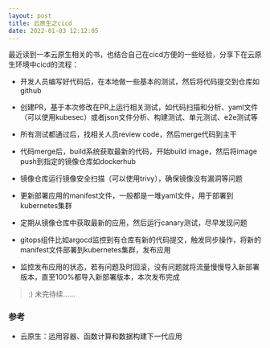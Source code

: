 ```yaml
---
layout: post
title: 云原生之cicd
date: 2022-01-03 12:12:05
---
```


最近读到一本云原生相关的书，也结合自己在cicd方便的一些经验，分享下在云原生环境中cicd的流程：

- 开发人员编写好代码后，在本地做一些基本的测试，然后将代码提交到仓库如github

- 创建PR，基于本次修改在PR上运行相关测试，如代码扫描和分析、yaml文件（可以使用kubesec）或者json文件分析、构建测试、单元测试、e2e测试等

- 所有测试都通过后，找相关人员review code，然后merge代码到主干

- 代码merge后，build系统获取最新的代码，开始build image，然后将image push到指定的镜像仓库如dockerhub

- 镜像仓库运行镜像安全扫描（可以使用trivy），确保镜像没有漏洞等问题

- 更新部署应用的manifest文件，一般都是一堆yaml文件，用于部署到kubernetes集群

- 定期从镜像仓库中获取最新的应用，然后运行canary测试，尽早发现问题

- gitops组件比如argocd监控到有仓库有新的代码提交，触发同步操作，将新的manifest文件部署到kubernetes集群，发布应用

- 监控发布应用的状态，若有问题及时回滚，没有问题就将流量慢慢导入新部署版本，直至100%都导入新部署版本，本次发布完成

> :) 未完待续......

### 参考

- 云原生：运用容器、函数计算和数据构建下一代应用
 